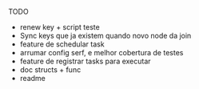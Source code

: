 TODO

* renew key + script teste
* Sync keys que ja existem quando novo node da join
* feature de schedular task
* arrumar config serf, e melhor cobertura de testes
* feature de registrar tasks para executar
* doc structs + func
* readme